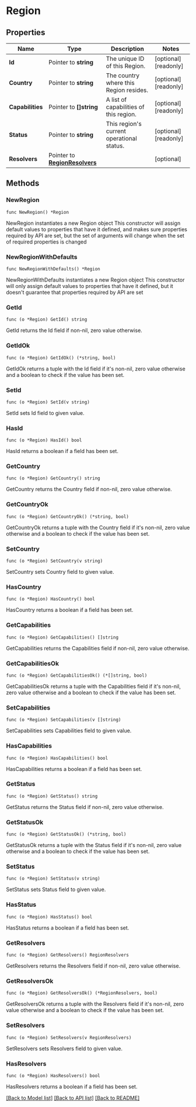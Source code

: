 # Region

## Properties

Name | Type | Description | Notes
------------ | ------------- | ------------- | -------------
**Id** | Pointer to **string** | The unique ID of this Region. | [optional] [readonly] 
**Country** | Pointer to **string** | The country where this Region resides. | [optional] [readonly] 
**Capabilities** | Pointer to **[]string** | A list of capabilities of this region.  | [optional] [readonly] 
**Status** | Pointer to **string** | This region&#39;s current operational status.  | [optional] [readonly] 
**Resolvers** | Pointer to [**RegionResolvers**](RegionResolvers.md) |  | [optional] 

## Methods

### NewRegion

`func NewRegion() *Region`

NewRegion instantiates a new Region object
This constructor will assign default values to properties that have it defined,
and makes sure properties required by API are set, but the set of arguments
will change when the set of required properties is changed

### NewRegionWithDefaults

`func NewRegionWithDefaults() *Region`

NewRegionWithDefaults instantiates a new Region object
This constructor will only assign default values to properties that have it defined,
but it doesn't guarantee that properties required by API are set

### GetId

`func (o *Region) GetId() string`

GetId returns the Id field if non-nil, zero value otherwise.

### GetIdOk

`func (o *Region) GetIdOk() (*string, bool)`

GetIdOk returns a tuple with the Id field if it's non-nil, zero value otherwise
and a boolean to check if the value has been set.

### SetId

`func (o *Region) SetId(v string)`

SetId sets Id field to given value.

### HasId

`func (o *Region) HasId() bool`

HasId returns a boolean if a field has been set.

### GetCountry

`func (o *Region) GetCountry() string`

GetCountry returns the Country field if non-nil, zero value otherwise.

### GetCountryOk

`func (o *Region) GetCountryOk() (*string, bool)`

GetCountryOk returns a tuple with the Country field if it's non-nil, zero value otherwise
and a boolean to check if the value has been set.

### SetCountry

`func (o *Region) SetCountry(v string)`

SetCountry sets Country field to given value.

### HasCountry

`func (o *Region) HasCountry() bool`

HasCountry returns a boolean if a field has been set.

### GetCapabilities

`func (o *Region) GetCapabilities() []string`

GetCapabilities returns the Capabilities field if non-nil, zero value otherwise.

### GetCapabilitiesOk

`func (o *Region) GetCapabilitiesOk() (*[]string, bool)`

GetCapabilitiesOk returns a tuple with the Capabilities field if it's non-nil, zero value otherwise
and a boolean to check if the value has been set.

### SetCapabilities

`func (o *Region) SetCapabilities(v []string)`

SetCapabilities sets Capabilities field to given value.

### HasCapabilities

`func (o *Region) HasCapabilities() bool`

HasCapabilities returns a boolean if a field has been set.

### GetStatus

`func (o *Region) GetStatus() string`

GetStatus returns the Status field if non-nil, zero value otherwise.

### GetStatusOk

`func (o *Region) GetStatusOk() (*string, bool)`

GetStatusOk returns a tuple with the Status field if it's non-nil, zero value otherwise
and a boolean to check if the value has been set.

### SetStatus

`func (o *Region) SetStatus(v string)`

SetStatus sets Status field to given value.

### HasStatus

`func (o *Region) HasStatus() bool`

HasStatus returns a boolean if a field has been set.

### GetResolvers

`func (o *Region) GetResolvers() RegionResolvers`

GetResolvers returns the Resolvers field if non-nil, zero value otherwise.

### GetResolversOk

`func (o *Region) GetResolversOk() (*RegionResolvers, bool)`

GetResolversOk returns a tuple with the Resolvers field if it's non-nil, zero value otherwise
and a boolean to check if the value has been set.

### SetResolvers

`func (o *Region) SetResolvers(v RegionResolvers)`

SetResolvers sets Resolvers field to given value.

### HasResolvers

`func (o *Region) HasResolvers() bool`

HasResolvers returns a boolean if a field has been set.


[[Back to Model list]](../README.md#documentation-for-models) [[Back to API list]](../README.md#documentation-for-api-endpoints) [[Back to README]](../README.md)


